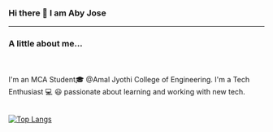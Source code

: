 ### Hi there 👋 I am Aby Jose
<hr>

<h3>A little about me...</h3> 
<br>
<br>
I'm an MCA Student🎓 @Amal Jyothi College of Engineering. I'm a Tech Enthusiast 💻 😃 passionate about learning and working with new tech.
<br>
<br>

[![Top Langs](https://github-readme-stats.vercel.app/api/top-langs/?username=abyj269&langs_count=8)](https://github.com/anuraghazra/github-readme-stats)



<!--
**Abyj269/Abyj269** is a ✨ _special_ ✨ repository because its `README.md` (this file) appears on your GitHub profile.

Here are some ideas to get you started:

- 🔭 I’m currently working on ...

- 👯 I’m looking to collaborate on ...
- 🤔 I’m looking for help with ...
- 💬 Ask me about ...
- 📫 How to reach me: ...
- 😄 Pronouns: ...
- ⚡ Fun fact: ...
-->
